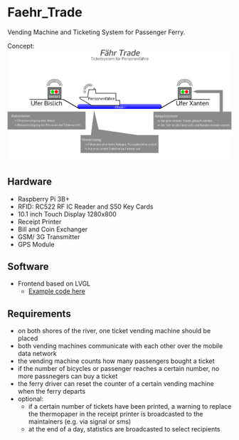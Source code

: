# Faehr_Trade
Vending Machine and Ticketing System for Passenger Ferry.

Concept:
![This is the Concept.](./concept.png)

## Hardware
- Raspberry Pi 3B+
- RFID: RC522 RF IC Reader and S50 Key Cards
- 10.1 inch Touch Display 1280x800
- Receipt Printer
- Bill and Coin Exchanger
- GSM/ 3G Transmitter
- GPS Module

## Software
- Frontend based on LVGL
	- [Example code here](https://github.com/littlevgl/pc_simulator_sdl_eclipse.git)

## Requirements
- on both shores of the river, one ticket vending machine should be placed
- both vending machines communicate with each other over the mobile data network
- the vending machine counts how many passengers bought a ticket
- if the number of bicycles or passenger reaches a certain number, no more passnegers can buy a ticket
- the ferry driver can reset the counter of a certain vending machine when the ferry departs
- optional:
	- if a certain number of tickets have been printed, a warning to replace the thermopaper in the receipt printer is broadcasted to the maintainers (e.g. via signal or sms)
	- at the end of a day, statistics are broadcasted to select recipients
